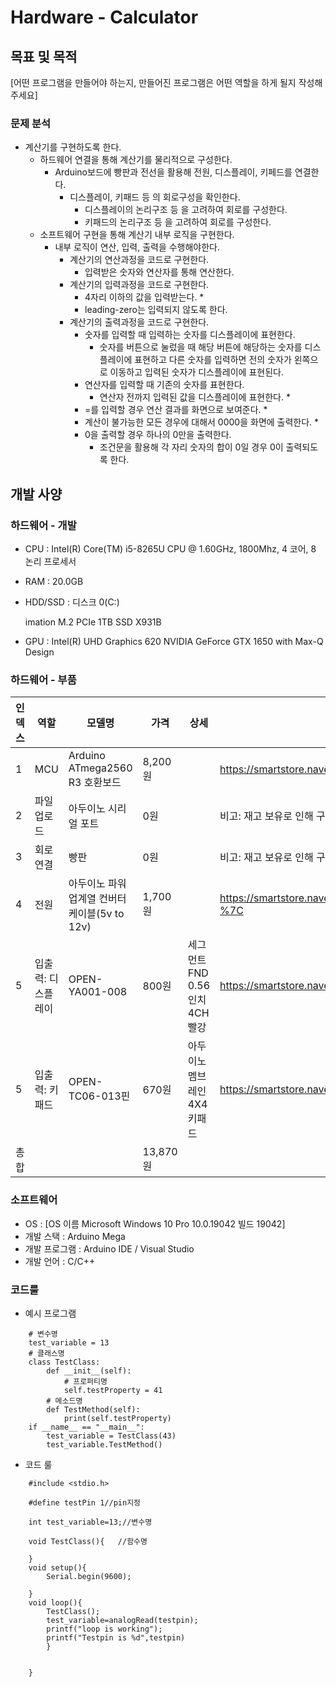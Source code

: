 # Hardware - Calculator
## 목표 및 목적
[어떤 프로그램을 만들어야 하는지, 만들어진 프로그램은 어떤 역할을 하게 될지 작성해주세요]
### 문제 분석
* 계산기를 구현하도록 한다.
    * 하드웨어 연결을 통해 계산기를 물리적으로 구성한다.
        * Arduino보드에 빵판과 전선을 활용해 전원, 디스플레이, 키페드를 연결한다.
            * 디스플레이, 키패드 등 의 회로구성을 확인한다.
                * 디스플레이의 논리구조 등 을 고려하여 회로를 구성한다.
                * 키패드의 논리구조 등 을 고려하여 회로를 구성한다. 
    * 소프트웨어 구현을 통해 계산기 내부 로직을 구현한다.
        * 내부 로직이 연산, 입력, 출력을 수행해야한다.
            * 계산기의 연산과정을 코드로 구현한다.
                * 입력받은 숫자와 연산자를 통해 연산한다. 
            * 계산기의 입력과정을 코드로 구현한다.
                * 4자리 이하의 값을 입력받는다.
                    * 
                * leading-zero는 입력되지 않도록 한다.
            * 계산기의 출력과정을 코드로 구현한다. 
                * 숫자를 입력할 때 입력하는 숫자를 디스플레이에 표현한다.
                    * 숫자를 버튼으로 눌렀을 때 해당 버튼에 해당하는 숫자를 디스플레이에 표현하고 다른 숫자를 입력하면 전의 숫자가 왼쪽으로 이동하고 입력된 숫자가 디스플레이에 표현된다. 
                * 연산자를 입력할 때 기존의 숫자를 표현한다.
                    * 연산자 전까지 입력된 값을 디스플레이에 표현한다.
                        *  
                * =를 입력할 경우 연산 결과를 화면으로 보여준다.
                    *  
                * 계산이 불가능한 모든 경우에 대해서 0000을 화면에 출력한다.
                    *  
                * 0을 출력할 경우 하나의 0만을 출력한다.
                    * 조건문을 활용해 각 자리 숫자의 합이 0일 경우 0이 출력되도록 한다. 
## 개발 사양
### 하드웨어 - 개발
* CPU :	Intel(R) Core(TM) i5-8265U CPU @ 1.60GHz, 1800Mhz, 4 코어, 8 논리 프로세서
* RAM : 20.0GB
* HDD/SSD : 
  디스크 0(C:)

	imation M.2 PCIe 1TB SSD X931B

* GPU : 
	Intel(R) UHD Graphics 620
	NVIDIA GeForce GTX 1650 with Max-Q Design






### 하드웨어 - 부품
|인덱스|역할|모델명|가격|상세|링크|
|---|---|---|---|---|---|
|1|MCU|Arduino ATmega2560 R3 호환보드|8,200원|   |https://smartstore.naver.com/openidea/products/4829015097%7C
|2|파일 업로드|아두이노 시리얼 포트|0원|   |비고: 재고 보유로 인해 구매하지 않음|
|3|회로 연결|빵판|0원|   |비고: 재고 보유로 인해 구매하지 않음|
|4|전원|아두이노 파워 업계열 컨버터 케이블(5v to 12v)|1,700원|   |https://smartstore.naver.com/openidea/products/4846497720?%7C
|5|입출력: 디스플레이|OPEN-YA001-008|800원|세그먼트 FND 0.56인치 4CH 빨강|https://smartstore.naver.com/openidea/products/4983434849%7C
|5|입출력: 키패드|OPEN-TC06-013핀|670원|아두이노 멤브레인 4X4 키패드|https://smartstore.naver.com/openidea/products/4833221581%7C
|총합|   |   |13,870원|   |   |
### 소프트웨어
* OS : [OS 이름	Microsoft Windows 10 Pro 10.0.19042 빌드 19042]
* 개발 스택 : Arduino Mega
* 개발 프로그램 : Arduino IDE / Visual Studio
* 개발 언어 : C/C++
### 코드룰
* 예시 프로그램
```
    # 변수명
    test_variable = 13
    # 클래스명
    class TestClass:
        def __init__(self):
            # 프로퍼티명
            self.testProperty = 41
        # 메소드명
        def TestMethod(self):
            print(self.testProperty)
    if __name__ == "__main__":
        test_variable = TestClass(43)
        test_variable.TestMethod()
```
* 코드 룰
```
    #include <stdio.h>

    #define testPin 1//pin지정
    
    int test_variable=13;//변수명
    
    void TestClass(){   //함수명

    }
    void setup(){
        Serial.begin(9600);

    }
    void loop(){
        TestClass();
        test_variable=analogRead(testpin);
        printf("loop is working");
        printf("Testpin is %d",testpin)
        }


    }
```
